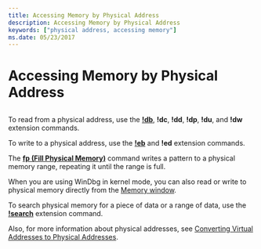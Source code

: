 ```yaml
---
title: Accessing Memory by Physical Address
description: Accessing Memory by Physical Address
keywords: ["physical address, accessing memory"]
ms.date: 05/23/2017
---
```


# Accessing Memory by Physical Address


## <span id="ddk_debugging_bios_code_dbg"></span><span id="DDK_DEBUGGING_BIOS_CODE_DBG"></span>


To read from a physical address, use the [**!db**](../debuggercmds/-db---dc---dd---dp---dq---du---dw.md), **!dc**, **!dd**, **!dp**, **!du**, and **!dw** extension commands.

To write to a physical address, use the [**!eb**](../debuggercmds/-eb---ed.md) and **!ed** extension commands.

The [**fp (Fill Physical Memory)**](../debuggercmds/f--fp--fill-memory-.md) command writes a pattern to a physical memory range, repeating it until the range is full.

When you are using WinDbg in kernel mode, you can also read or write to physical memory directly from the [Memory window](memory-window.md).

To search physical memory for a piece of data or a range of data, use the [**!search**](../debuggercmds/-search.md) extension command.

Also, for more information about physical addresses, see [Converting Virtual Addresses to Physical Addresses](converting-virtual-addresses-to-physical-addresses.md).

 

 
